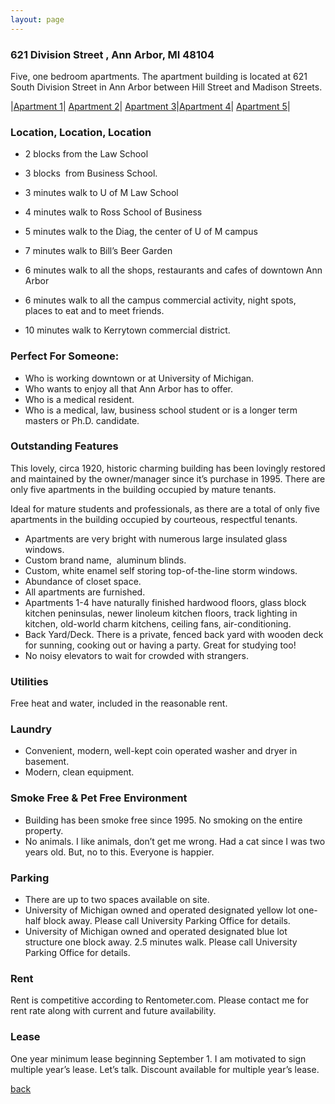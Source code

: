 ```yaml
---
layout: page
---
```


### 621 Division Street , Ann Arbor, MI  48104
Five, one bedroom apartments.  The apartment building is located at 621 South Division Street in Ann Arbor between Hill Street and Madison Streets.

|[Apartment 1](/properties/621divisionapt1)| [Apartment 2](/properties/621divisionapt2)| [Apartment 3](/properties/621divisionapt3)|[Apartment 4](/properties/621divisionapt4)| [Apartment 5](/properties/621divisionapt5)|

### Location, Location, Location

* 2 blocks from the Law School 
* 3 blocks  from Business School. 

* 3 minutes walk to U of M Law School
* 4 minutes walk to Ross School of Business
* 5 minutes walk to the Diag, the center of U of M campus 
* 7 minutes walk to Bill’s Beer Garden
* 6 minutes walk to all the shops, restaurants and cafes of downtown Ann Arbor
* 6 minutes walk to all the campus commercial activity, night spots, places to eat and to meet friends.
* 10 minutes walk to Kerrytown commercial district.

### Perfect For Someone:
* Who is working downtown or at University of Michigan.
* Who wants to enjoy all that Ann Arbor has to offer. 
* Who is a medical resident.
* Who is a medical, law, business school student or is a longer term masters or Ph.D. candidate.


### Outstanding Features 
This lovely, circa 1920, historic charming building has been lovingly restored and maintained by the owner/manager since it’s purchase in 1995.   There are only five apartments in the building occupied by mature tenants.

Ideal for mature students and professionals, as there are a total of only five apartments in the building occupied by courteous, respectful tenants. 

* Apartments are very bright with numerous large insulated glass windows.
* Custom brand name,  aluminum blinds. 
* Custom, white enamel self storing top-of-the-line storm windows.  
* Abundance of closet space.   
* All apartments are furnished.
* Apartments 1-4 have naturally finished hardwood floors, glass block kitchen peninsulas, newer linoleum kitchen floors, track lighting in kitchen, old-world charm kitchens, ceiling fans, air-conditioning.
* Back Yard/Deck.  There is a private, fenced back yard with wooden deck for sunning, cooking out or having a party.   Great for studying too!
* No noisy elevators to wait for crowded with strangers.

### Utilities
Free heat and water, included in the reasonable rent.

### Laundry
* Convenient, modern, well-kept coin operated washer and dryer in basement.  
* Modern, clean equipment.

### Smoke Free & Pet Free Environment
* Building has been smoke free since 1995.  No smoking on the entire property.
* No animals. I like animals, don’t get me wrong.  Had a cat since I was two years old.  But, no to this.  Everyone is happier.

### Parking
* There are up to two spaces available on site.
* University of Michigan owned and operated designated yellow lot one-half block away.  Please call University Parking Office for details.
* University of Michigan owned and operated designated blue lot structure one block away.  2.5 minutes walk. Please call University Parking Office for details.

### Rent
Rent is competitive according to Rentometer.com. Please contact me for rent rate along with current and future availability.

### Lease
One year minimum lease beginning September 1.  I am motivated to sign multiple year’s lease. Let’s talk.  Discount available for multiple year’s lease.


[back](/)
